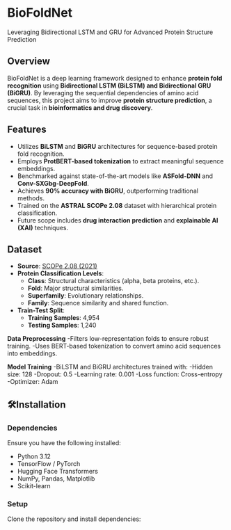 # BioFoldNet
Leveraging Bidirectional LSTM and GRU for Advanced Protein Structure Prediction

## Overview  
BioFoldNet is a deep learning framework designed to enhance **protein fold recognition** using **Bidirectional LSTM (BiLSTM) and Bidirectional GRU (BiGRU)**. By leveraging the sequential dependencies of amino acid sequences, this project aims to improve **protein structure prediction**, a crucial task in **bioinformatics and drug discovery**.  

## Features  
- Utilizes **BiLSTM** and **BiGRU** architectures for sequence-based protein fold recognition.  
- Employs **ProtBERT-based tokenization** to extract meaningful sequence embeddings.  
- Benchmarked against state-of-the-art models like **ASFold-DNN** and **Conv-SXGbg-DeepFold**.  
- Achieves **90% accuracy with BiGRU**, outperforming traditional methods.  
- Trained on the **ASTRAL SCOPe 2.08** dataset with hierarchical protein classification.  
- Future scope includes **drug interaction prediction** and **explainable AI (XAI)** techniques.  

## Dataset  
- **Source**: [SCOPe 2.08 (2021)](http://scop.berkeley.edu/)  
- **Protein Classification Levels**:  
  - **Class**: Structural characteristics (alpha, beta proteins, etc.).  
  - **Fold**: Major structural similarities.  
  - **Superfamily**: Evolutionary relationships.  
  - **Family**: Sequence similarity and shared function.  
- **Train-Test Split**:  
  - **Training Samples**: 4,954  
  - **Testing Samples**: 1,240
 
**Data Preprocessing**
-Filters low-representation folds to ensure robust training.
-Uses BERT-based tokenization to convert amino acid sequences into embeddings.

**Model Training**
-BiLSTM and BiGRU architectures trained with:
-Hidden size: 128
-Dropout: 0.5
-Learning rate: 0.001
-Loss function: Cross-entropy
-Optimizer: Adam

## 🛠Installation  
### Dependencies  
Ensure you have the following installed:  
- Python 3.12  
- TensorFlow / PyTorch  
- Hugging Face Transformers  
- NumPy, Pandas, Matplotlib  
- Scikit-learn  

### Setup  
Clone the repository and install dependencies:  

